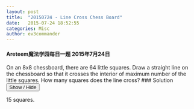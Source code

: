 ```yaml
---
layout: post
title:  "20150724 - Line Cross Chess Board"
date:   2015-07-24 18:52:55
categories: Misc
author: ev3commander
---
```


#### Areteem魔法学园每日一题 2015年7月24日
<problem>
On an 8x8 chessboard, there are 64 little squares. Draw a straight line on the chessboard so that it crosses the interior of maximum number of the little squares. How many squares does the line cross?

<script>
	var marginTop = 30,
        marginLeft = 30,
        fieldSize = 40,
        boardDimension = 8,
        boardSize = boardDimension*fieldSize;

    var board =[];
    
    for(var i = 0; i < boardDimension*boardDimension; i++) {
        board.push({
            x: i % boardDimension,
            y: Math.floor(i / boardDimension),
            piece: 0
        });
    };

    var div = d3.select("problem")
        .append("div")
        .style("position", "fixed")
        .style("top", marginTop + "px")
        .style("left", marginLeft + "px")
        .style("width", boardSize + "px")
        .style("height", boardSize + "px");

    var svg = div.append("svg")
         .attr("width", boardSize + "px")
         .attr("height", boardSize + "px")
         .selectAll(".fields")
         .data(board)
        .enter()
         .append("g");

    svg.append("rect")
         .style("class", "fields")
         .style("class", "rects")
         .attr("x", function (d) {
             return d.x*fieldSize;
         })
         .attr("y", function (d) {
             return d.y*fieldSize;
         })
         .attr("width", fieldSize + "px")
         .attr("height", fieldSize + "px")
         .style("fill", function (d) {
             if ( ((d.x%2 == 0) && (d.y%2 == 0)) ||
                  ((d.x%2 == 1) && (d.y%2 == 1))    ) 
                 return "white";
             else
                 return "black";
         });
svg.append("rect").attr("x", 0).attr("y", 0).attr("width", boardSize).attr("height", boardSize).style("fill","none").style("stroke-width", "2").style("stroke","rgb(0,0,0)");
</script>
</problem>
### Solution <button>Show / Hide</button>

<solution>

<script>
	var marginTop = 30,
        marginLeft = 30,
        fieldSize = 40,
        boardDimension = 8,
        boardSize = boardDimension*fieldSize;

    var board =[];
    
    for(var i = 0; i < boardDimension*boardDimension; i++) {
        board.push({
            x: i % boardDimension,
            y: Math.floor(i / boardDimension),
            piece: 0
        });
    };

    var div = d3.select("solution")
        .append("div")
        .style("position", "fixed")
        .style("top", marginTop + "px")
        .style("left", marginLeft + "px")
        .style("width", boardSize + "px")
        .style("height", boardSize + "px");

    var svg = div.append("svg")
         .attr("width", boardSize + "px")
         .attr("height", boardSize + "px")
         .selectAll(".fields")
         .data(board)
        .enter()
         .append("g");

    svg.append("rect")
         .style("class", "fields")
         .style("class", "rects")
         .attr("x", function (d) {
             return d.x*fieldSize;
         })
         .attr("y", function (d) {
             return d.y*fieldSize;
         })
         .attr("width", fieldSize + "px")
         .attr("height", fieldSize + "px")
         .style("fill", function (d) {
             if ( ((d.x%2 == 0) && (d.y%2 == 0)) ||
                  ((d.x%2 == 1) && (d.y%2 == 1))    ) 
                 return "white";
             else
                 return "black";
         });

svg.append("rect").attr("x", 0).attr("y", 0).attr("width", boardSize).attr("height", boardSize).style("fill","none").style("stroke-width", "2").style("stroke","rgb(0,0,0)");
  
svg.append("line").attr("x1",20).attr("y1",0).attr("x2",boardSize).attr("y2",boardSize-20).style("stroke", "blue").style("stroke-width","2px");

svg.append("line").attr("x1",0).attr("y1",20).attr("x2",boardSize-20).attr("y2",boardSize).style("stroke", "red").style("stroke-width","2px");


</script>
15 squares.

</solution>

